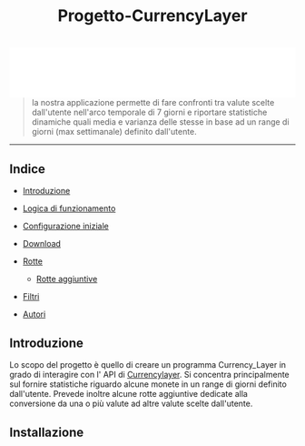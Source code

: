 <h1 align="center"> Progetto-CurrencyLayer</h1>
<h1 align="center"> <img src="currencylayer_logo.png"
  width=auto
  height=auto
  style="float:left;"> 
      </h1>
      
>la nostra applicazione permette di fare  confronti tra valute scelte dall'utente nell'arco temporale di 7 giorni e riportare statistiche dinamiche quali media e varianza delle stesse in base ad un range di giorni (max settimanale) definito dall'utente.
  ***
  
  ## Indice
  * [Introduzione](#introduzione)

  * [Logica di funzionamento](#logica-di-funzionamento)

  * [Configurazione iniziale](#configurazione-iniziale)

  * [Download](#download)

  * [Rotte](#rotte)
     * [Rotte aggiuntive](#rotte-aggiuntive)

  * [Filtri](#filtri)

  * [Autori](#autori)


  ## Introduzione
  <a align="center">Lo scopo del progetto è quello di creare un programma Currency_Layer in grado di interagire con l' API di  <a href="https://currencylayer.com/"        target="_blank">Currencylayer</a>.
  Si concentra principalmente sul fornire statistiche riguardo alcune monete in un range di giorni definito dall'utente. 
  Prevede inoltre alcune rotte aggiuntive dedicate alla conversione da una o più valute ad altre valute  scelte dall'utente.</a>
  
  ## Installazione

  


